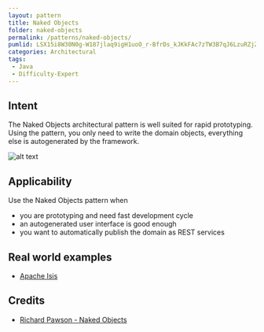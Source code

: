 ```yaml
---
layout: pattern
title: Naked Objects
folder: naked-objects
permalink: /patterns/naked-objects/
pumlid: LSX15i8W30N0g-W187jlaq9igH1uoO_r-BfrDs_kJKkFAc7zTW3B7qJ6LzuRZjZ2nSfKY2ANEQZrk1XiTFARKnLlkwR5W9Ww3VOVIFabDStjb08dGVcVz6mVX4aE6td5w5y0
categories: Architectural
tags:
 - Java
 - Difficulty-Expert
---
```


## Intent
The Naked Objects architectural pattern is well suited for rapid
prototyping. Using the pattern, you only need to write the domain objects,
everything else is autogenerated by the framework.

![alt text](./etc/naked-objects.png "Naked Objects")

## Applicability
Use the Naked Objects pattern when

* you are prototyping and need fast development cycle
* an autogenerated user interface is good enough
* you want to automatically publish the domain as REST services

## Real world examples

* [Apache Isis](https://isis.apache.org/)

## Credits

* [Richard Pawson - Naked Objects](https://isis.apache.org/resources/thesis/Pawson-Naked-Objects-thesis.pdf)
